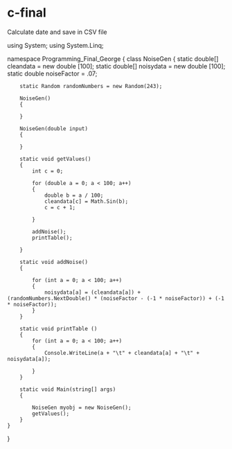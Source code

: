 # c-final
Calculate date and save in CSV file

using System;
using System.Linq;

namespace Programming_Final_George
{
    class NoiseGen
    { 
        static double[] cleandata = new double [100];
        static double[] noisydata = new double [100];
        static double noiseFactor = .07;

        static Random randomNumbers = new Random(243);

        NoiseGen()
        {

        }

        NoiseGen(double input)
        {

        }

        static void getValues()
        {
            int c = 0;

            for (double a = 0; a < 100; a++)
            {
                double b = a / 100;
                cleandata[c] = Math.Sin(b);
                c = c + 1;
         
            }

            addNoise();
            printTable();

        }

        static void addNoise()
        {

            for (int a = 0; a < 100; a++)
            {
                noisydata[a] = (cleandata[a]) + (randomNumbers.NextDouble() * (noiseFactor - (-1 * noiseFactor)) + (-1 * noiseFactor));
            }
        }

        static void printTable ()
        {
            for (int a = 0; a < 100; a++)
            {
                Console.WriteLine(a + "\t" + cleandata[a] + "\t" + noisydata[a]);

            }
        }

        static void Main(string[] args)
        {

            NoiseGen myobj = new NoiseGen();
            getValues();
        }
    }
}

